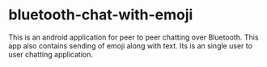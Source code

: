# bluetooth-chat-with-emoji

This is an android application for peer to peer chatting over Bluetooth. 
This app also contains sending of emoji along with text. 
Its is an single user to user chatting application. 
